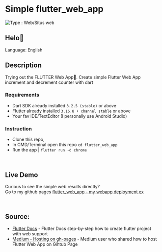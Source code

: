 # Simple flutter_web_app
<img src="https://img.shields.io/badge/Type-Web%2FSitus%20web-lightgrey" alt="Type : Web/Situs web"> 

## Helo👋

Language: English

## Description
Trying out the FLUTTER Web App🤩. Create simple Flutter Web App increment and decrement counter with dart

### Requirements
- Dart SDK already installed ```3.2.5 (stable)``` or above
- Flutter already installed ```3.16.8 • channel stable``` or above
- Your fav IDE/TextEditor (I personally use Android Studio)

### Instruction
- Clone this repo,
- In CMD/Terminal open this repo ```cd flutter_web_app```
- Run the app | ```flutter run -d chrome```

<br>

## Live Demo
Curious to see the simple web results directly?\
Go to my github pages <a href="https://khip01.github.io/flutter_web_app/" target="_blank">flutter_web_app - my webapp deployment ex</a>

<br>

## Source:
- [Flutter Docs](https://docs.flutter.dev/platform-integration/web/building#create-a-new-project-with-web-support) - Flutter Docs step-by-step how to create flutter project with web support
- [Medium - Hosting on gh-pages](https://medium.com/@aravinthc18/hosting-a-flutter-web-project-on-github-pages-473474bd0c6f) - Medium user who shared how to host Flutter Web App on Gihtub Page
